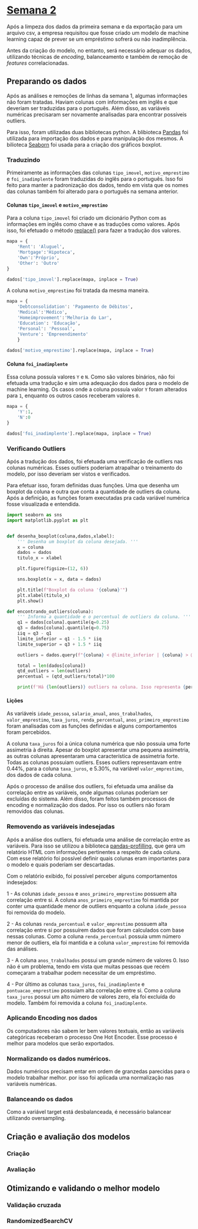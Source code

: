 # [Semana 2](link)

Após a limpeza dos dados da primeira semana e da exportação para um arquivo csv, a empresa requisitou que fosse criado um modelo de machine learning capaz de prever se um empréstimo sofrerá ou não inadimplência.

Antes da criação do modelo, no entanto, será necessário adequar os dados, utilizando técnicas de *encoding*, balanceamento e também de remoção de *features* correlacionadas.

## Preparando os dados

Após as análises e remoções de linhas da semana 1, algumas informações não foram tratadas. Haviam colunas com informações em inglês e que deveriam ser traduzidas para o português. Além disso, as variáveis numéricas precisaram ser novamente analisadas para encontrar possíveis outliers.

Para isso, foram utilizadas duas bibliotecas python. A blibioteca [Pandas](https://pandas.pydata.org/) foi utilizada para importação dos dados e para manipulação dos mesmos. A bilioteca [Seaborn](https://seaborn.pydata.org/) foi usada para a criação dos gráficos boxplot.

### Traduzindo

Primeiramente as informações das colunas `tipo_imovel`, `motivo_emprestimo` e `foi_inadimplente` foram traduzidas do inglês para o português. Isso foi feito para manter a padronização dos dados, tendo em vista que os nomes das colunas também foi alterado para o português na semana anterior.

#### Colunas `tipo_imovel` e `motivo_emprestimo`

Para a coluna `tipo_imovel` foi criado um dicionário Python com as informações em inglês como chave e as traduções como valores. Após isso, foi efetuado o método [replace()](https://pandas.pydata.org/docs/reference/api/pandas.DataFrame.replace.html) para fazer a tradução dos valores.

```python
mapa = {
    'Rent': 'Aluguel',
    'Mortgage':'Hipoteca',
    'Own':'Próprio',
    'Other': 'Outro'
}

dados['tipo_imovel'].replace(mapa, inplace = True)
```

A coluna `motivo_emprestimo` foi tratada da mesma maneira.

```python
mapa = {
    'Debtconsolidation': 'Pagamento de Débitos',
    'Medical':'Médico',
    'Homeimprovement':'Melhoria do Lar',
    'Education': 'Educação',
    'Personal': 'Pessoal',
    'Venture': 'Empreendimento'
    }
    
dados['motivo_emprestimo'].replace(mapa, inplace = True)
```

#### Coluna `foi_inadimplente`

Essa coluna possuía valores `Y` e `N`. Como são valores binários, não foi efetuada uma tradução e sim uma adequação dos dados para o modelo de machine learning. Os casos onde a coluna possuía valor `Y` foram alterados para `1`, enquanto os outros casos receberam valores `0`.

```python
mapa = {
    'Y':1,
    'N':0
}

dados['foi_inadimplente'].replace(mapa, inplace = True)
```

### Verificando Outliers

Após a tradução dos dados, foi efetuada uma verificação de outliers nas colunas numéricas. Esses outliers poderiam atrapalhar o treinamento do modelo, por isso deveriam ser vistos e verificados.

Para efetuar isso, foram definidas duas funções. Uma que desenha um boxplot da coluna e outra que conta a quantidade de outliers da coluna. Após a definição, as funções foram executadas pra cada variável numérica fosse visualizada e entendida.

```python
import seaborn as sns
import matplotlib.pyplot as plt


def desenha_boxplot(coluna,dados,xlabel):
    ''' Desenha um boxplot da coluna desejada. '''
    x = coluna
    dados = dados
    titulo_x = xlabel

    plt.figure(figsize=(12, 6))

    sns.boxplot(x = x, data = dados)

    plt.title(f"Boxplot da coluna '{coluna}'")
    plt.xlabel(titulo_x)
    plt.show()
```

```python
def encontrando_outliers(coluna):
    ''' Informa a quantidade e o percentual de outliers da coluna. '''
    q1 = dados[coluna].quantile(q=0.25)
    q3 = dados[coluna].quantile(q=0.75)
    iiq = q3 - q1
    limite_inferior = q1 - 1.5 * iiq
    limite_superior = q3 + 1.5 * iiq

    outliers = dados.query(f"{coluna} < @limite_inferior | {coluna} > @limite_superior")

    total = len(dados[coluna])
    qtd_outliers = len(outliers)
    percentual = (qtd_outliers/total)*100

    print(f'Há {len(outliers)} outliers na coluna. Isso representa {percentual:.2f} %')
```

#### Lições

As variáveis `idade_pessoa`, `salario_anual`, `anos_trabalhados`, `valor_emprestimo`, `taxa_juros`, `renda_percentual`, `anos_primeiro_emprestimo` foram analisadas com as funções definidas e alguns comportamentos foram percebidos.

A coluna `taxa_juros` foi a única coluna numérica que não possuia uma forte assimetria à direita. Apesar do boxplot apresentar uma pequena assimetria, as outras colunas apresentaram uma característica de assimetria forte. Todas as colunas possuiam outliers. Esses outliers representavam entre 0.44%, para a coluna `taxa_juros`, e 5.30%, na variável `valor_emprestimo`, dos dados de cada coluna.

Após o processo de análise dos outliers, foi efetuada uma análise da correlação entre as variáveis, onde algumas colunas poderiam ser excluídas do sistema. Além disso, foram feitos também processos de encoding e normalização dos dados. Por isso os outliers não foram removidos das colunas.

### Removendo as variáveis indesejadas

Após a análise dos outliers, foi efetuada uma análise de correlação entre as variáveis. Para isso se utilizou a biblioteca [pandas-profilling](https://pypi.org/project/pandas-profiling/), que gera um relatório HTML com informações pertinentes a respeito de cada coluna. Com esse relatório foi possível definir quais colunas eram importantes para o modelo e quais poderiam ser descartadas.

Com o relatório exibido, foi possível perceber alguns comportamentos indesejados:

1 - As colunas `idade_pessoa` e `anos_primeiro_emprestimo` possuem alta correlação entre si. A coluna `anos_primeiro_emprestimo` foi mantida por conter uma quantidade menor de outliers enquanto a coluna `idade_pessoa` foi removida do modelo. 

2 - As colunas `renda_percentual` e `valor_emprestimo` possuem alta correlação entre si por possuírem dados que foram calculados com base nessas colunas. Como a coluna `renda_percentual` possuia umm número menor de outliers, ela foi mantida e a coluna `valor_emprestimo` foi removida das análises.

3 - A coluna `anos_trabalhados` possui um grande número de valores 0. Isso não é um problema, tendo em vista que muitas pessoas que recém começaram a trabalhar podem necessitar de um empréstimo.

4 - Por último as colunas `taxa_juros`, `foi_inadimplente` e `pontuacao_emprestimo` possuiam alta correlação entre si. Como a coluna `taxa_juros` possui um alto número de valores zero, ela foi excluída do modelo. Também foi removida a coluna `foi_inadimplente`.

### Aplicando Encoding nos dados

Os computadores não sabem ler bem valores textuais, então as variáveis categóricas receberam o processo One Hot Encoder. Esse processo é melhor para modelos que serão exportados.

### Normalizando os dados numéricos.

Dados numéricos precisam entar em ordem de granzedas parecidas para o modelo trabalhar melhor. por isso foi aplicada uma normalização nas variáveis numéricas.

### Balanceando os dados

Como a variável target está desbalanceada, é necessário balancear utilizando oversampling.

## Criação e avaliação dos modelos

### Criação

### Avaliação

## Otimizando e validando o melhor modelo

### Validação cruzada

### RandomizedSearchCV

